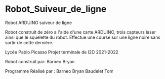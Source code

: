 # Robot_Suiveur_de_ligne
Robot ARDUINO suiveur de ligne

Robot construit de zéro a l'aide d'une carte ARDUINO, trois capteurs laser ainsi que le squelette du robot.
Effectue une course sur une ligne noire sans sortir de cette dernière.

Lycée Pablo Picasso
Projet terminale de I2D
2021-2022

Robot construit par:
Barneo Bryan

Programme Réalisé par :
Barneo Bryan
Baudelet Tom

